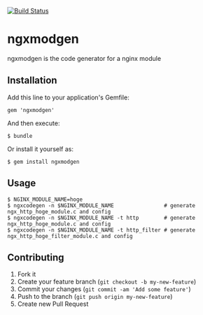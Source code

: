 [![Build Status](https://travis-ci.org/cubicdaiya/ngxmodgen.png?branch=travis)](https://travis-ci.org/cubicdaiya/ngxmodgen)

# ngxmodgen

ngxmodgen is the code generator for a nginx module

## Installation

Add this line to your application's Gemfile:

    gem 'ngxmodgen'

And then execute:

    $ bundle

Or install it yourself as:

    $ gem install ngxmodgen

## Usage

    $ NGINX_MODULE_NAME=hoge
    $ ngxcodegen -n $NGINX_MODULE_NAME                # generate ngx_http_hoge_module.c and config
    $ ngxcodegen -n $NGINX_MODULE_NAME -t http        # generate ngx_http_hoge_module.c and config
    $ ngxcodegen -n $NGINX_MODULE_NAME -t http_filter # generate ngx_http_hoge_filter_module.c and config

## Contributing

1. Fork it
2. Create your feature branch (`git checkout -b my-new-feature`)
3. Commit your changes (`git commit -am 'Add some feature'`)
4. Push to the branch (`git push origin my-new-feature`)
5. Create new Pull Request
